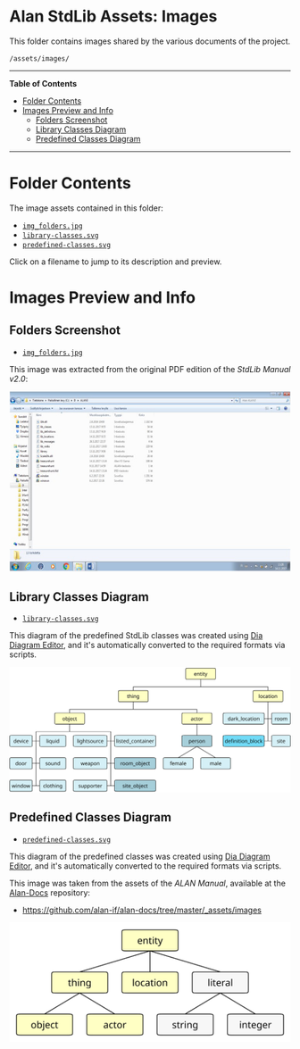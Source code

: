 # Alan StdLib Assets: Images

This folder contains images shared by the various documents of the project.

    /assets/images/

-----

**Table of Contents**

<!-- MarkdownTOC autolink="true" bracket="round" autoanchor="false" lowercase="only_ascii" uri_encoding="true" levels="1,2,3" -->

- [Folder Contents](#folder-contents)
- [Images Preview and Info](#images-preview-and-info)
    - [Folders Screenshot](#folders-screenshot)
    - [Library Classes Diagram](#library-classes-diagram)
    - [Predefined Classes Diagram](#predefined-classes-diagram)

<!-- /MarkdownTOC -->

-----

# Folder Contents

The image assets contained in this folder:

- [`img_folders.jpg`][img_folders]
- [`library-classes.svg`][library-classes]
- [`predefined-classes.svg`][predefined-classes]

Click on a filename to jump to its description and preview.


# Images Preview and Info

## Folders Screenshot

- [`img_folders.jpg`][img_folders.jpg]

This image was extracted from the original PDF edition of the _StdLib Manual v2.0_:

![img_folders.jpg][img_folders.jpg]


## Library Classes Diagram

- [`library-classes.svg`][library-classes.svg]

This diagram of the predefined StdLib classes was created using [Dia Diagram Editor], and it's automatically converted to the required formats via scripts.

![library-classes.svg][library-classes.svg]


## Predefined Classes Diagram

- [`predefined-classes.svg`][predefined-classes.svg]

This diagram of the predefined classes was created using [Dia Diagram Editor], and it's automatically converted to the required formats via scripts.

This image was taken from the assets of the _ALAN Manual_, available at the [Alan-Docs] repository:

- https://github.com/alan-if/alan-docs/tree/master/_assets/images

![predefined-classes.svg][predefined-classes.svg]

<!-----------------------------------------------------------------------------
                               REFERENCE LINKS
------------------------------------------------------------------------------>

[Alan-Docs]: https://github.com/alan-if/alan-docs "Visit the Alan-Docs repository on GitHub"

<!-- 3rd Party Tools -->

[Dia]: http://dia-installer.de/ "Visit Dia's website"
[Dia Diagram Editor]: http://dia-installer.de/ "Visit Dia's website"

<!-- Internal Links -->

[img_folders]: #folders-screenshot "Image info and preview"
[library-classes]: #library-classes-diagram "Image info and preview"
[predefined-classes]: #predefined-classes-diagram "Image info and preview"

<!-- images links -->

[img_folders.jpg]: ./img_folders.jpg
[library-classes.svg]: ./library-classes.svg
[predefined-classes.svg]: ./predefined-classes.svg

<!-- EOF -->
